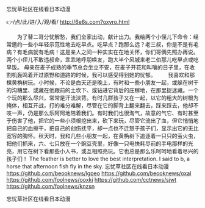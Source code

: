 
忘忧草社区在线看日本动漫




👉/点/此/进/入/观/看/ http://6e6s.com?oxyro.html




　　为了替二哥分忧解愁，我们全家出动，献计出力。我给两个小侄儿下命令：经常邀约一些小年轻示范性地去吃早点。吃早点？跑那么远？老三叔，你是不是有毛病？有毛病就有毛病！这是亲人之间一种实实在在地关怀，你们哥俩先照办再说。两个小侄儿不敢违叔命，乖乖地呼朋唤友，跑大半个风城来老二伯那儿吃早点或吃早饭。
母亲在麦子成熟的季节总会坐立不安，在麦子开花和叫嚷的日子里，在收割机轰鸣着开过原野和道路的时候，我可以感受得到她的忧郁。
　　我喜欢和那棵黄桷树玩。小时候，不论是白天还是晚上，有时和一些小朋友一起，或躲在树干的沟糟里、或藏在他跟前的土坎下、或钻进它背后的庄稼地，在那里捉迷藏。一个个玩的那么尽兴，常常是汗流浃背。有时几群孩子又在一起，以它的粗大的树根为掩体，相互开战，打的难分难解，尽管在它的脚背上翻来翻去，踩来踩去，他却不吱一声，仍是那么乐阿阿地陪着我们。有时我们也很淘气，故意的气它、有时甚至于伤害了他，把它的一些小须根挖出来，砍下来玩，尽管它流出了血，但它悄悄地把自己的血擦干，把自己的创伤抚平，却一点也不迁怒于孩子们，显示出它的无比宽容的胸怀。秋天时，我和几些小朋友一起，在黄桷树下追逐着一只只的萤火虫，把他们抓来，六、七只放在一个豌豆壳里，好像一只电快耗尽前的手电那样的光亮，用它在树下看那些小人书，或互相照亮玩。它也总是那么乐呵呵地看着尽兴的孩子们！
The feather is better to love the best interpretation.
I said to b, a horse that afternoon fish fly in the sky.
忘忧草社区在线看日本动漫 https://github.com/beooknews/lgpeo
https://github.com/beooknews/oxal
https://github.com/foolnews/ooxki
https://github.com/cctnews/sjwt
https://github.com/foolnews/knzsn





忘忧草社区在线看日本动漫
